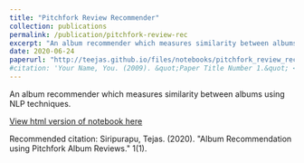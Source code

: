```yaml
---
title: "Pitchfork Review Recommender"
collection: publications
permalink: /publication/pitchfork-review-rec
excerpt: "An album recommender which measures similarity between albums using NLP techniques."
date: 2020-06-24
paperurl: "http://teejas.github.io/files/notebooks/pitchfork_review_rec.html"
#citation: 'Your Name, You. (2009). &quot;Paper Title Number 1.&quot; <i>Journal 1</i>. 1(1).'
---
```

An album recommender which measures similarity between albums using NLP techniques.

[View html version of notebook here](http://teejas.github.io/files/notebooks/pitchfork_review_rec.html)

Recommended citation: Siripurapu, Tejas. (2020). "Album Recommendation using Pitchfork Album Reviews." 1(1).
